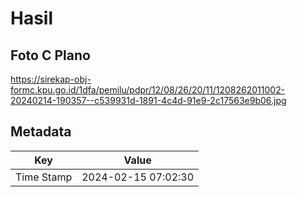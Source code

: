 # Hasil

## Foto C Plano

https://sirekap-obj-formc.kpu.go.id/1dfa/pemilu/pdpr/12/08/26/20/11/1208262011002-20240214-190357--c539931d-1891-4c4d-91e9-2c17563e9b06.jpg


## Metadata

| Key        | Value               |
| ---------- | ------------------- |
| Time Stamp | 2024-02-15 07:02:30 |



